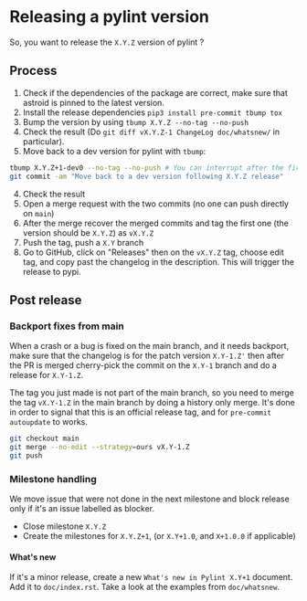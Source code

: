 # Releasing a pylint version

So, you want to release the `X.Y.Z` version of pylint ?

## Process

1. Check if the dependencies of the package are correct, make sure that astroid is
   pinned to the latest version.
2. Install the release dependencies `pip3 install pre-commit tbump tox`
3. Bump the version by using `tbump X.Y.Z --no-tag --no-push`
4. Check the result (Do `git diff vX.Y.Z-1 ChangeLog doc/whatsnew/` in particular).
5. Move back to a dev version for pylint with `tbump`:

```bash
tbump X.Y.Z+1-dev0 --no-tag --no-push # You can interrupt after the first step
git commit -am "Move back to a dev version following X.Y.Z release"
```

4. Check the result
5. Open a merge request with the two commits (no one can push directly on `main`)
6. After the merge recover the merged commits and tag the first one (the version should
   be `X.Y.Z`) as `vX.Y.Z`
7. Push the tag, push a `X.Y` branch
8. Go to GitHub, click on "Releases" then on the `vX.Y.Z` tag, choose edit tag, and copy
   past the changelog in the description. This will trigger the release to pypi.

## Post release

### Backport fixes from main

When a crash or a bug is fixed on the main branch, and it needs backport, make sure that
the changelog is for the patch version `X.Y-1.Z'` then after the PR is merged
cherry-pick the commit on the `X.Y-1` branch and do a release for `X.Y-1.Z`.

The tag you just made is not part of the main branch, so you need to merge the tag
`vX.Y-1.Z` in the main branch by doing a history only merge. It's done in order to
signal that this is an official release tag, and for `pre-commit autoupdate` to works.

```bash
git checkout main
git merge --no-edit --strategy=ours vX.Y-1.Z
git push
```

### Milestone handling

We move issue that were not done in the next milestone and block release only if it's an
issue labelled as blocker.

- Close milestone `X.Y.Z`
- Create the milestones for `X.Y.Z+1`, (or `X.Y+1.0`, and `X+1.0.0` if applicable)

#### What's new

If it's a minor release, create a new `What's new in Pylint X.Y+1` document. Add it to
`doc/index.rst`. Take a look at the examples from `doc/whatsnew`.
